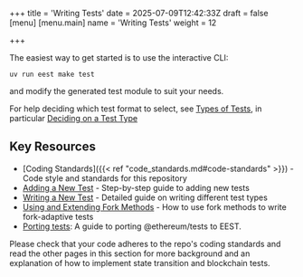 +++
title = 'Writing Tests'
date = 2025-07-09T12:42:33Z
draft = false
[menu]
  [menu.main]
    name = 'Writing Tests'
    weight = 12

+++

The easiest way to get started is to use the interactive CLI:

```console
uv run eest make test
```

and modify the generated test module to suit your needs.

For help deciding which test format to select, see [Types of Tests](types_of_tests.md), in particular [Deciding on a Test Type](types_of_tests.md#deciding-on-a-test-type)

## Key Resources

- [Coding Standards]({{< ref "code_standards.md#code-standards" >}}) - Code style and standards for this repository
- [Adding a New Test](adding_a_new_test.md) - Step-by-step guide to adding new tests
- [Writing a New Test](writing_a_new_test.md) - Detailed guide on writing different test types
- [Using and Extending Fork Methods](fork_methods.md) - How to use fork methods to write fork-adaptive tests
- [Porting tests](porting_legacy_tests.md): A guide to porting @ethereum/tests to EEST.

Please check that your code adheres to the repo's coding standards and read the other pages in this section for more background and an explanation of how to implement state transition and blockchain tests.
